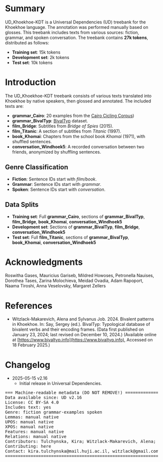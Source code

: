 # Summary

UD\_Khoekhoe-KDT is a Universal Dependencies (UD) treebank for the Khoekhoe language. The annotation was performed manually based on glosses. This treebank includes texts from various sources: fiction, grammar, and spoken conversation. The treebank contains **27k tokens**, distributed as follows:

- **Training set**: 15k tokens
- **Development set**: 2k tokens
- **Test set**: 10k tokens

# Introduction

The UD\_Khoekhoe-KDT treebank consists of various texts translated into Khoekhoe by native speakers, then glossed and annotated. The included texts are:

- **grammar\_Cairo**: 20 examples from the [Cairo Cicling Corpus](https://github.com/UniversalDependencies/cairo/blob/master/translations.txt))
- **grammar\_BivalTyp**: [BivalTyp](https\://www\.bivaltyp.info/languages/descriptions/Khoekhoe.html) dataset.
- **film\_Bridge**: Subtitles from *Bridge of Spies* (2015).
- **film\_Titanic**: A section of subtitles from *Titanic* (1997).
- **book\_Khomai**: Chapters from the school book *Khomai* (1971), with shuffled sentences.
- **conversation\_Windhoek5**: A recorded conversation between two friends, anonymized by shuffling sentences.

## Genre Classification

- **Fiction**: Sentence IDs start with *film/book*.
- **Grammar**: Sentence IDs start with *grammar*.
- **Spoken**: Sentence IDs start with *conversation*.

## Data Splits

- **Training set**: Full **grammar\_Cairo**, sections of **grammar\_BivalTyp**, **film\_Bridge**, **book\_Khomai**, **conversation\_Windhoek5**
- **Development set**: Sections of **grammar\_BivalTyp**, **film\_Bridge**, **conversation\_Windhoek5**
- **Test set**: Full **film\_Titanic**, sections of **grammar\_BivalTyp**, **book\_Khomai**, **conversation\_Windhoek5**

# Acknowledgments

Roswitha Gases, Mauricius Gariseb, Mildred Howoses, Petronella Nauises, Dorothea Tases, Zarina Molochieva, Meidad Ovadia, Adam Rapoport, Naama Tiroshi, Anna Veselovsky, Margaret Zellers

# References

* Witzlack-Makarevich, Alena and Sylvanus Job. 2024. Bivalent patterns in Khoekhoe. In: Say, Sergey (ed.). BivalTyp: Typological database of bivalent verbs and their encoding frames. (Data first published on January 23, 2024; last revised on December 10, 2024.) (Available online at [https://www.bivaltyp.info](https://www.bivaltyp.info), Accessed on 18 February 2025.)

# Changelog

* 2025-05-15 v2.16
  * Initial release in Universal Dependencies.


<pre>
=== Machine-readable metadata (DO NOT REMOVE!) ================================
Data available since: UD v2.16
License: CC BY-SA 4.0
Includes text: yes
Genre: fiction grammar-examples spoken
Lemmas: manual native
UPOS: manual native
XPOS: manual native
Features: manual native
Relations: manual native
Contributors: Tulchynska, Kira; Witzlack-Makarevich, Alena; Job, Sylvanus; Hahn, Michael
Contributing: here
Contact: kira.tulchynska@mail.huji.ac.il, witzlack@gmail.com
===============================================================================
</pre>
